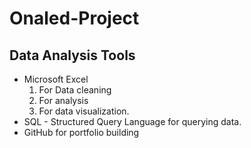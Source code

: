 # Onaled-Project

## Data Analysis Tools
- Microsoft Excel
   1. For Data cleaning
   2. For analysis
   3. For data visualization.
- SQL - Structured Query Language for querying data.
- GitHub for portfolio building
